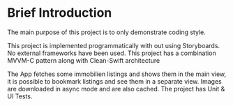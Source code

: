 # Brief Introduction

The main purpose of this project is to only demonstrate coding style.

This project is implemented programmatically with out using Storyboards.
No external frameworks have been used.
This project has a combination MVVM-C pattern along with Clean-Swift architecture

The App fetches some immobilien listings and shows them in the main view, it is possible to bookmark listings and see them in a separate view. 
Images are downloaded in async mode and are also cached.
The project has Unit & UI Tests.
